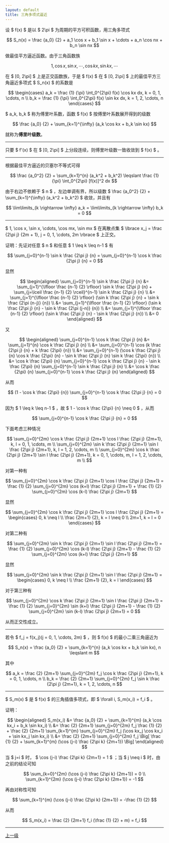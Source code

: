 ```yaml
---
layout: default
title: 三角多项式逼近
---
```


设 $ f(x) $ 是以 $ 2\pi $ 为周期的平方可积函数，用三角多项式

$$
S_n(x) = \frac {a_0} {2} + a_1 \cos x + b_1 \sin x + \cdots + a_n \cos nx + b_n \sin nx
$$

做最佳平方逼近函数。由于三角函数族

$$
1, \cos x, \sin x, \cdots, \cos kx, \sin kx, \cdots
$$

在 $ [0, 2\pi] $ 上是正交函数族，于是 $ f(x) $ 在 $ [0, 2\pi] $ 上的最佳平方三角逼近多项式 $ S_n(x) $ 的系数是

$$
\begin{cases}
a_k = \frac {1} {\pi} \int_0^{2\pi} f(x) \cos kx dx, k = 0, 1, \cdots, n \\
b_k = \frac {1} {\pi} \int_0^{2\pi} f(x) \sin kx dx, k = 1, 2, \cdots, n 
\end{cases}
$$

$ a_k, b_k $ 称为傅里叶系数，函数 $ f(x) $ 按傅里叶系数展开得到的级数

$$
\frac {a_0} {2} + \sum_{k=1}^{\infty} (a_k \cos kx + b_k \sin kx)
$$

就称为**傅里叶级数**。

* * *

只要 $ f'(x) $ 在 $ [0, 2\pi] $ 上分段连续，则傅里叶级数一致收敛到 $ f(x) $ 。

* * *

根据最佳平方逼近的贝塞尔不等式可得

$$
\frac {a_0^2} {2} + \sum_{k=1}^{n} (a_k^2 + b_k^2) \leqslant \frac {1} {\pi} \int_0^{2\pi} [f(x)]^2 dx
$$

由于右边不依赖于 $ n $ ，左边单调有界，所以级数 $ \frac {a_0^2} {2} + \sum_{k=1}^{\infty} (a_k^2 + b_k^2) $ 收敛，并且有

$$
\lim\limits_{k \rightarrow \infty} a_k = \lim\limits_{k \rightarrow \infty} b_k = 0
$$

* * *

$ 1, \cos x, \sin x, \cdots, \cos mx, \sin mx $ 在离散点集 $ \lbrace x_j = \frac {2\pi j} {2m + 1}, j = 0, 1, \cdots, 2m \rbrace $ 上正交。

证明：先证对任意 $ n $ 和任意 $ 1 \leq k \leq n-1 $ 有

$$
\sum_{j=0}^{n-1} \sin k \frac {2\pi j} {n} = \sum_{j=0}^{n-1} \cos k \frac {2\pi j} {n} = 0
$$

显然

$$
\begin{aligned}
\sum_{j=0}^{n-1} \sin k \frac {2\pi j} {n} &= \sum_{j=1}^{\lfloor \frac {n-1} {2} \rfloor} \sin k \frac {2\pi j} {n} + \sum_{j=\lceil \frac {n-1} {2} \rceil}^{n-1} \sin k \frac {2\pi j} {n} \\
&= \sum_{j=1}^{\lfloor \frac {n-1} {2} \rfloor} (\sin k \frac {2\pi j} {n} + \sin k \frac {2\pi (n-j)} {n}) \\
&= \sum_{j=1}^{\lfloor \frac {n-1} {2} \rfloor} (\sin k \frac {2\pi j} {n} - \sin k \frac {2\pi (j-n)} {n}) \\
&= \sum_{j=1}^{\lfloor \frac {n-1} {2} \rfloor} (\sin k \frac {2\pi j} {n} - \sin k \frac {2\pi j} {n}) \\
&= 0
\end{aligned}
$$

又

$$
\begin{aligned}
\sum_{j=0}^{n-1} \cos k \frac {2\pi j} {n} &= \sum_{j=1}^{n} \cos k \frac {2\pi j} {n} \\
&= \sum_{j=0}^{n-1} \cos (k \frac {2\pi j} {n} + k \frac {2\pi} {n}) \\
&= \sum_{j=0}^{n-1} (\cos k \frac {2\pi j} {n} \cos k \frac {2\pi} {n} - \sin k \frac {2\pi j} {n} \sin k \frac {2\pi} {n}) \\
&= \cos k \frac {2\pi} {n} \sum_{j=0}^{n-1} \cos k \frac {2\pi j} {n} - \sin k \frac {2\pi} {n} \sum_{j=0}^{n-1} \sin k \frac {2\pi j} {n} \\
&= \cos k \frac {2\pi} {n} \sum_{j=0}^{n-1} \cos k \frac {2\pi j} {n}
\end{aligned}
$$

从而

$$
(1 - \cos k \frac {2\pi} {n}) \sum_{j=0}^{n-1} \cos k \frac {2\pi j} {n} = 0
$$

因为 $ 1 \leq k \leq n-1 $ ，故 $ 1 - \cos k \frac {2\pi} {n} \neq 0 $ ，从而

$$
\sum_{j=0}^{n-1} \cos k \frac {2\pi j} {n} = 0
$$

下面考虑三种情况

$$
\sum_{j=0}^{2m} \cos k \frac {2\pi j} {2m+1} \cos l \frac {2\pi j} {2m+1}, k, l = 0, 1, \cdots, m \\
\sum_{j=0}^{2m} \sin k \frac {2\pi j} {2m+1} \sin l \frac {2\pi j} {2m+1}, k, l = 1, 2, \cdots, m \\
\sum_{j=0}^{2m} \cos k \frac {2\pi j} {2m+1} \sin l \frac {2\pi j} {2m+1}, k = 0, 1, \cdots, m, l = 1, 2, \cdots, m \\
$$

对第一种有

$$
\sum_{j=0}^{2m} \cos k \frac {2\pi j} {2m+1} \cos l \frac {2\pi j} {2m+1} = \frac {1} {2} \sum_{j=0}^{2m} \cos (k+l) \frac {2\pi j} {2m+1} + \frac {1} {2} \sum_{j=0}^{2m} \cos (k-l) \frac {2\pi j} {2m+1}
$$

显然

$$
\sum_{j=0}^{2m} \cos k \frac {2\pi j} {2m+1} \cos l \frac {2\pi j} {2m+1} = \begin{cases}
0, k \neq l \\
\frac {2m+1} {2}, k = l \neq 0 \\
2m+1, k = l = 0
\end{cases}
$$

对第二种有

$$
\sum_{j=0}^{2m} \sin k \frac {2\pi j} {2m+1} \sin l \frac {2\pi j} {2m+1} = \frac {1} {2} \sum_{j=0}^{2m} \cos (k-l) \frac {2\pi j} {2m+1} - \frac {1} {2} \sum_{j=0}^{2m} \cos (k+l) \frac {2\pi j} {2m+1}
$$

显然

$$
\sum_{j=0}^{2m} \sin k \frac {2\pi j} {2m+1} \sin l \frac {2\pi j} {2m+1} = \begin{cases}
0, k \neq l \\
\frac {2m+1} {2}, k = l
\end{cases}
$$

对于第三种有

$$
\sum_{j=0}^{2m} \cos k \frac {2\pi j} {2m+1} \sin l \frac {2\pi j} {2m+1} = \frac {1} {2} \sum_{j=0}^{2m} \sin (k+l) \frac {2\pi j} {2m+1} - \frac {1} {2} \sum_{j=0}^{2m} \sin (k-l) \frac {2\pi j} {2m+1} = 0
$$

从而正交性成立。

* * *

若令 $ f_j = f(x_j)(j = 0, 1, \cdots, 2m) $ ，则 $ f(x) $ 的最小二乘三角逼近为

$$
S_n(x) = \frac {a_0} {2} + \sum_{k=1}^{n} (a_k \cos kx + b_k \sin kx), n \leqslant m
$$

其中

$$
a_k = \frac {2} {2m+1} \sum_{j=0}^{2m} f_j \cos k \frac {2\pi j} {2m+1}, k = 0, 1, \cdots, n \\
b_k = \frac {2} {2m+1} \sum_{j=0}^{2m} f_j \sin k \frac {2\pi j} {2m+1}, k = 1, 2, \cdots, n
$$

* * *

$ S_m(x) $ 是 $ f(x) $ 的三角插值多项式，即 $ \forall i, S_m(x_i) = f_i $ 。

证明：

$$
\begin{aligned}
S_m(x_i) &= \frac {a_0} {2} + \sum_{k=1}^{m} (a_k \cos kx_i + b_k \sin kx_i) \\ 
&= \frac {2} {2m+1} \sum_{j=0}^{2m} f_j \frac {1} {2} + \frac {2} {2m+1} \sum_{k=1}^{m} \sum_{j=0}^{2m} f_j (\cos kx_j \cos kx_i + \sin kx_j \sin kx_i) \\
&= \frac {2} {2m+1} \sum_{j=0}^{2m} f_j \Big[ \frac {1} {2} + \sum_{k=1}^{m} (\cos (j-i) \frac {2\pi k} {2m+1}) \Big]
\end{aligned}
$$

当 $ j=i $ 时， $ \cos (j-i) \frac {2\pi k} {2m+1} = 1 $ ；当 $ j \neq i $ 时，由之前的结论可知

$$
\sum_{k=0}^{2m} (\cos (j-i) \frac {2\pi k} {2m+1}) = 0 \\
\sum_{k=1}^{2m} (\cos (j-i) \frac {2\pi k} {2m+1}) = -1
$$

再由对称性可知

$$
\sum_{k=1}^{m} (\cos (j-i) \frac {2\pi k} {2m+1}) = -\frac {1} {2}
$$

从而

$$
S_m(x_i) = \frac {2} {2m+1} f_i (\frac {1} {2} + m) = f_i
$$

* * *

[上一级](./../index.html)
